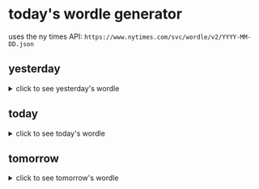 # today's wordle generator

uses the ny times API: `https://www.nytimes.com/svc/wordle/v2/YYYY-MM-DD.json`

## yesterday

<details>
    <summary>click to see yesterday's wordle</summary>

    chalk

</details>

## today

<details>
    <summary>click to see today's wordle</summary>

    flake

</details>

## tomorrow

<details>
    <summary>click to see tomorrow's wordle</summary>

    scale

</details>
